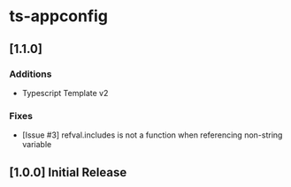 # ts-appconfig

## [1.1.0]

### Additions
- Typescript Template v2

### Fixes
- [Issue #3] refval.includes is not a function when referencing non-string variable

## [1.0.0] Initial Release
